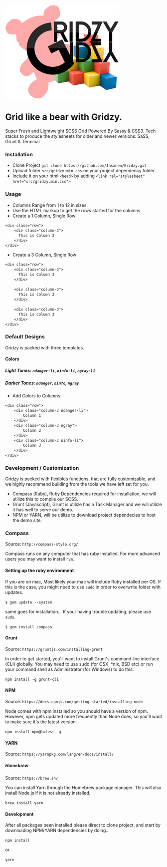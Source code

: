 ![alt text](gridzy.png)

# Grid like a bear with Gridzy.
Super Fresh and Lightweight SCSS Grid Powered By Sassy & CSS3. Tech stacks to produce the stylesheets for older and newer versions: SaSS, Grunt & Terminal

### Installation
- Clone Project `git clone https://github.com/Insanen/Gridzy.git`
- Upload folder `src/gridzy.min.css` on your project dependency folder.
- Include it on your html `<head>` by adding `<link rel="stylesheet" href="src/gridzy.min.css">`

### Usage
- Columns Range from 1 to 12 in sizes.
- Use the HTML markup to get the rows started for the columns.
- Create a 1 Column, Single Row

```
<div class="row">
    <div class="column-3">
      This is Column 3
    </div>
</div>
```


- Create a 3 Column, Single Row
```
<div class="row">
    <div class="column-3">
      This is Column 3
    </div>

    <div class="column-3">
      This is Column 3
    </div>

    <div class="column-3">
      This is Column 3
    </div>
</div>
```

### Default Designs

Gridzy is packed with three templates.

#### Colors

##### Light Tones: `ndanger-li`, `ninfo-li`, `ngray-li`

##### Darker Tones: `ndanger`, `ninfo`, `ngray`

- Add Colors to Columns.

```
<div class="row">
    <div class="column-3 ndanger-li">
        Column 1
    </div>
    <div class="column-3 ngray">
        Column 2
    </div>
    <div class="column-3 ninfo-li">
        Column 3
    </div>
</div>
```

### Development / Customization

Gridzy is packed with flexibles functions, that are fully customizable, and we highly recommend building from the tools we have left set for you.

- Compass (Ruby), Ruby Dependencies required for installation, we will utilize this to compile our SCSS.
- Grunt (Javascript), Grunt is utilize has a Task Manager and we will utilize it has well to serve our demo.
-  NPM or YARN, will be utilize to download project dependecies to host the demo site.

### Compass
Source: `http://compass-style.org/`


Compass runs on any computer that has ruby installed.
For more advanced users you may want to install `rvm`.

#### Setting up the ruby environment
If you are on mac, Most likely your mac will include Ruby installed per OS. If this is the case, you might need to use `sudo` in order to overwrite folder with updates.

`$ gem update --system`

same goes for installation... If your having trouble updating, please use `sudo`.

`$ gem install compass`


#### Grunt
Source: `https://gruntjs.com/installing-grunt`

In order to get started, you'll want to install Grunt's command line interface (CLI) globally. You may need to use sudo (for OSX, *nix, BSD etc) or run your command shell as Administrator (for Windows) to do this.

`npm install -g grunt-cli`

#### NPM
Source: `https://docs.npmjs.com/getting-started/installing-node`


Node comes with npm installed so you should have a version of npm. However, npm gets updated more frequently than Node does, so you'll want to make sure it's the latest version.

`npm install npm@latest -g`

#### YARN
Source: `https://yarnpkg.com/lang/en/docs/install/`

##### Homebrew
Source: `https://brew.sh/`

You can install Yarn through the Homebrew package manager. This will also install Node.js if it is not already installed.

`brew install yarn`

#### Development
After all packages been installed please direct to clone project, and start by downloading NPM/YARN dependencies by doing...

`npm install`

or

`yarn`
